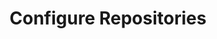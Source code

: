 ---
sidebar_position: 1
title: "Configure Repositories"
sidebar_label: "Configure Repositories"
description: "Setup software sources in Debian environments - configure APT repositories, manage sources list, establish software channels, and optimize repository access."
keywords:
  - "debian repository configuration"
  - "apt repositories"
  - "sources list"
  - "software sources"
  - "repository setup"
tags:
  - debian
  - repository-configuration
  - apt-repositories
  - sources-list
  - software-sources
slug: /linux/debian/software/repository-management/configure-repositories
---